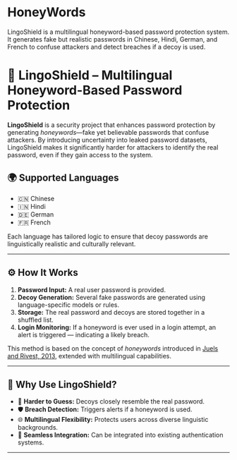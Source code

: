 # HoneyWords
LingoShield is a multilingual honeyword-based password protection system. It generates fake but realistic passwords in Chinese, Hindi, German, and French to confuse attackers and detect breaches if a decoy is used.

# 🔐 LingoShield – Multilingual Honeyword-Based Password Protection

**LingoShield** is a security project that enhances password protection by generating *honeywords*—fake yet believable passwords that confuse attackers. By introducing uncertainty into leaked password datasets, LingoShield makes it significantly harder for attackers to identify the real password, even if they gain access to the system.

## 🌍 Supported Languages
- 🇨🇳 Chinese
- 🇮🇳 Hindi
- 🇩🇪 German
- 🇫🇷 French

Each language has tailored logic to ensure that decoy passwords are linguistically realistic and culturally relevant.

---

## ⚙️ How It Works

1. **Password Input:** A real user password is provided.
2. **Decoy Generation:** Several fake passwords are generated using language-specific models or rules.
3. **Storage:** The real password and decoys are stored together in a shuffled list.
4. **Login Monitoring:** If a honeyword is ever used in a login attempt, an alert is triggered — indicating a likely breach.

This method is based on the concept of *honeywords* introduced in [Juels and Rivest, 2013](https://people.csail.mit.edu/rivest/pubs/JR13.pdf), extended with multilingual capabilities.

---

## 🎯 Why Use LingoShield?

- 🧠 **Harder to Guess:** Decoys closely resemble the real password.
- 🛡️ **Breach Detection:** Triggers alerts if a honeyword is used.
- 🌐 **Multilingual Flexibility:** Protects users across diverse linguistic backgrounds.
- 🔄 **Seamless Integration:** Can be integrated into existing authentication systems.

---



